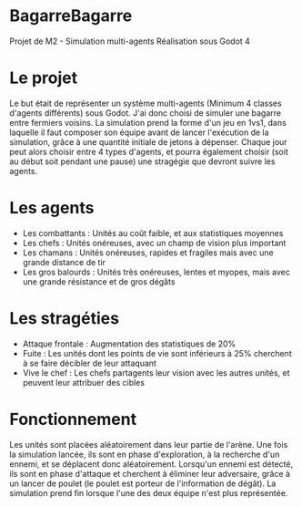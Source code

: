 # BagarreBagarre
Projet de M2 - Simulation multi-agents
Réalisation sous Godot 4

# Le projet
Le but était de représenter un système multi-agents (Minimum 4 classes d'agents différents) sous Godot.
J'ai donc choisi de simuler une bagarre entre fermiers voisins.
La simulation prend la forme d'un jeu en 1vs1, dans laquelle il faut composer son équipe avant de lancer l'exécution de la simulation, grâce à une quantité initiale de jetons à dépenser.
Chaque jour peut alors choisir entre 4 types d'agents, et pourra également choisir (soit au début soit pendant une pause) une stragégie que devront suivre les agents.

# Les agents
- Les combattants : Unités au coût faible, et aux statistiques moyennes
- Les chefs : Unités onéreuses, avec un champ de vision plus important
- Les chamans : Unités onéreuses, rapides et fragiles mais avec une grande distance de tir
- Les gros balourds : Unités très onéreuses, lentes et myopes, mais avec une grande résistance et de gros dégâts

# Les stragéties
- Attaque frontale : Augmentation des statistiques de 20%
- Fuite : Les unités dont les points de vie sont inférieurs à 25% cherchent à se faire décibler de leur attaquant
- Vive le chef : Les chefs partagents leur vision avec les autres unités, et peuvent leur attribuer des cibles

# Fonctionnement
Les unités sont placées aléatoirement dans leur partie de l'arène. Une fois la simulation lancée, ils sont en phase d'exploration, à la recherche d'un ennemi, et se déplacent donc aléatoirement.
Lorsqu'un ennemi est détecté, ils sont en phase d'attaque et cherchent à éliminer leur adversaire, grâce à un lancer de poulet (le poulet est porteur de l'information de dégât).
La simulation prend fin lorsque l'une des deux équipe n'est plus représentée.
